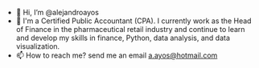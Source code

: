 - 👋 Hi, I’m @alejandroayos
- 🌱 I'm a Certified Public Accountant (CPA). I currently work as the Head of Finance in the pharmaceutical retail industry and continue to learn and develop my skills in finance, Python, data analysis, and data visualization.
- 📫 How to reach me? send me an email a.ayos@hotmail.com

